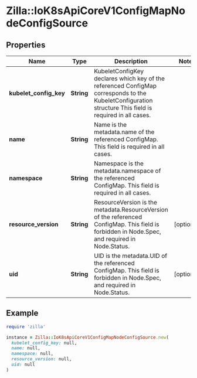 # Zilla::IoK8sApiCoreV1ConfigMapNodeConfigSource

## Properties

| Name | Type | Description | Notes |
| ---- | ---- | ----------- | ----- |
| **kubelet_config_key** | **String** | KubeletConfigKey declares which key of the referenced ConfigMap corresponds to the KubeletConfiguration structure This field is required in all cases. |  |
| **name** | **String** | Name is the metadata.name of the referenced ConfigMap. This field is required in all cases. |  |
| **namespace** | **String** | Namespace is the metadata.namespace of the referenced ConfigMap. This field is required in all cases. |  |
| **resource_version** | **String** | ResourceVersion is the metadata.ResourceVersion of the referenced ConfigMap. This field is forbidden in Node.Spec, and required in Node.Status. | [optional] |
| **uid** | **String** | UID is the metadata.UID of the referenced ConfigMap. This field is forbidden in Node.Spec, and required in Node.Status. | [optional] |

## Example

```ruby
require 'zilla'

instance = Zilla::IoK8sApiCoreV1ConfigMapNodeConfigSource.new(
  kubelet_config_key: null,
  name: null,
  namespace: null,
  resource_version: null,
  uid: null
)
```


